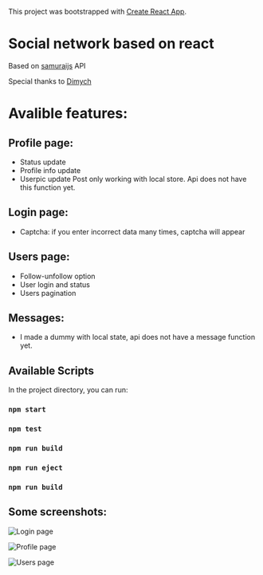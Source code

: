 This project was bootstrapped with [Create React App](https://github.com/facebook/create-react-app).

# Social network based on react

Based on [samuraijs](https://social-network.samuraijs.com/docs) API 

Special thanks to [Dimych](https://github.com/dimych)

# Avalible features:

## Profile page:
* Status update
* Profile info update
* Userpic update
Post only working with local store. Api does not have this function yet.

## Login page:
* Captcha: if you enter incorrect data many times, captcha will appear

## Users page:
* Follow-unfollow option
* User login and status
* Users pagination
 
## Messages:
* I made a dummy with local state, api does not have a message function  yet.


## Available Scripts

In the project directory, you can run:

### `npm start`
### `npm test`
### `npm run build`
### `npm run eject`
### `npm run build` 

## Some screenshots:

![Login page](https://i.ibb.co/BwtB3ms/login.png)

![Profile page](https://i.ibb.co/vkqCH7y/profile.png)

![Users page](https://i.ibb.co/WxMVVcb/users.png)


